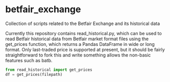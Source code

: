 # betfair_exchange
Collection of scripts related to the Betfair Exchange and its historical data

Currently this repository contains read_historical.py, which can be used to read Betfair historical data from Betfair market format files using the get_prices function, which returns a Pandas DataFrame in wide or long format.
Only last-traded price is supported at present, but it should be fairly straightforward to fork this and write something allows the non-basic features such as batb.

```python
from read_historical import get_prices
df = get_prices(filepath)
```
